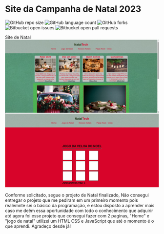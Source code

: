 # Site da Campanha de Natal 2023

![GitHub repo size](https://img.shields.io/github/repo-size/iuricode/README-template?style=for-the-badge)
![GitHub language count](https://img.shields.io/github/languages/count/iuricode/README-template?style=for-the-badge)
![GitHub forks](https://img.shields.io/github/forks/iuricode/README-template?style=for-the-badge)
![Bitbucket open issues](https://img.shields.io/bitbucket/issues/iuricode/README-template?style=for-the-badge)
![Bitbucket open pull requests](https://img.shields.io/bitbucket/pr-raw/iuricode/README-template?style=for-the-badge)



Site de Natal 
<img src="img/pagprincipal.jpg" alt="Pagina Principal">
<img src="img/jogo.jpg" alt="Pagina jogo">


Conforme solicitado, segue o projeto de Natal finalizado, Não consegui entregar o projeto que me pediram em um primeiro momento pois realemnte sei o básico da programação, e estou disposto a aprender mais caso me deêm essa oportunidade
com todo o conhecimento que adquirir até agora foi esse projeto que consegui fazer com 2 paginas, "Home" e "jogo de natal" utilizei um HTML CSS e JavaScript que até o momento é o que aprendi. 
Agradeço desde já!
